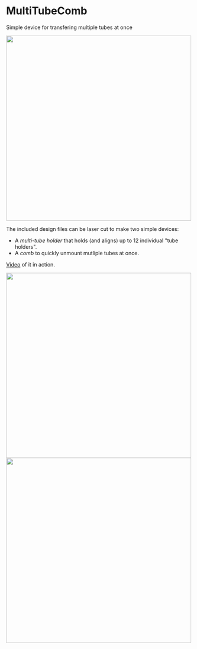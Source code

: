 # MultiTubeComb
Simple device for transfering multiple tubes at once


<img src="images/MultiTubeHolder.jpeg" width="500" />


The included design files can be laser cut to make two simple devices:
- A *multi-tube holder* that holds (and aligns) up to 12 individual "tube holders".
- A *comb* to quickly unmount mutliple tubes at once.
  
[Video](https://github.com/omazor/MultiTubeComb/raw/main/images/TubeCombDemo.mp4) of it in action.

<img src="images/MultiTubeHolder2.jpeg" width="500" /> <img src="images/MultiTubeComb.jpeg" width="500" />

